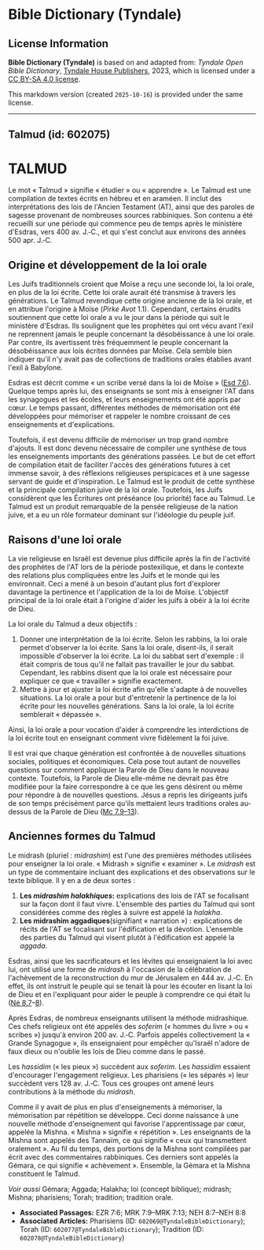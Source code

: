 # Bible Dictionary (Tyndale)

## License Information

**Bible Dictionary (Tyndale)** is based on and adapted from: _Tyndale Open Bible Dictionary_, [Tyndale House Publishers](https://tyndaleopenresources.com/), 2023, which is licensed under a [CC BY-SA 4.0 license](https://creativecommons.org/licenses/by-sa/4.0/legalcode.en).

This markdown version (created `2025-10-16`) is provided under the same license.



--------------------------------

## Talmud (id: 602075)

TALMUD
======

Le mot « Talmud » signifie « étudier » ou « apprendre ». Le Talmud est une compilation de textes écrits en hébreu et en araméen. Il inclut des interprétations des lois de l'Ancien Testament (AT), ainsi que des paroles de sagesse provenant de nombreuses sources rabbiniques. Son contenu a été recueilli sur une période qui commence peu de temps après le ministère d'Esdras, vers 400 av. J.‑C., et qui s'est conclut aux environs des années 500 apr. J.‑C.

Origine et développement de la loi orale
----------------------------------------

Les Juifs traditionnels croient que Moïse a reçu une seconde loi, la loi orale, en plus de la loi écrite. Cette loi orale aurait été transmise à travers les générations. Le Talmud revendique cette origine ancienne de la loi orale, et en attribue l'origine à Moïse (*Pirke Avot* 1\.1\). Cependant, certains érudits soutiennent que cette loi orale a vu le jour dans la période qui suit le ministère d'Esdras. Ils soulignent que les prophètes qui ont vécu avant l'exil ne reprennent jamais le peuple concernant la désobéissance à une loi orale. Par contre, ils avertissent très fréquemment le peuple concernant la désobéissance aux lois écrites données par Moïse. Cela semble bien indiquer qu'il n'y avait pas de collections de traditions orales établies avant l'exil à Babylone.

Esdras est décrit comme « un scribe versé dans la loi de Moïse » ([Esd 7\.6](https://ref.ly/Ezra7:6)). Quelque temps après lui, des enseignants se sont mis à enseigner l'AT dans les synagogues et les écoles, et leurs enseignements ont été appris par cœur. Le temps passant, différentes méthodes de mémorisation ont été développées pour mémoriser et rappeler le nombre croissant de ces enseignements et d'explications.

Toutefois, il est devenu difficile de mémoriser un trop grand nombre d'ajouts. Il est donc devenu nécessaire de compiler une synthèse de tous les enseignements importants des générations passées. Le but de cet effort de compilation était de faciliter l'accès des générations futures à cet immense savoir, à des réflexions religieuses perspicaces et à une sagesse servant de guide et d'inspiration. Le Talmud est le produit de cette synthèse et la principale compilation juive de la loi orale. Toutefois, les Juifs considèrent que les Écritures ont préséance (ou priorité) face au Talmud. Le Talmud est un produit remarquable de la pensée religieuse de la nation juive, et a eu un rôle formateur dominant sur l'idéologie du peuple juif.

Raisons d'une loi orale
-----------------------

La vie religieuse en Israël est devenue plus difficile après la fin de l'activité des prophètes de l'AT lors de la période postexilique, et dans le contexte des relations plus compliquées entre les Juifs et le monde qui les environnait. Ceci a mené à un besoin d'autant plus fort d'explorer davantage la pertinence et l'application de la loi de Moïse. L'objectif principal de la loi orale était à l'origine d'aider les juifs à obéir à la loi écrite de Dieu.

La loi orale du Talmud a deux objectifs :

1. Donner une interprétation de la loi écrite. Selon les rabbins, la loi orale permet d'observer la loi écrite. Sans la loi orale, disent\-ils, il serait impossible d'observer la loi écrite. La loi du sabbat sert d'exemple : il était compris de tous qu'il ne fallait pas travailler le jour du sabbat. Cependant, les rabbins disent que la loi orale est nécessaire pour expliquer ce que « travailler » signifie exactement.
2. Mettre à jour et ajuster la loi écrite afin qu'elle s'adapte à de nouvelles situations. La loi orale a pour but d'entretenir la pertinence de la loi écrite pour les nouvelles générations. Sans la loi orale, la loi écrite semblerait « dépassée ».

Ainsi, la loi orale a pour vocation d'aider à comprendre les interdictions de la loi écrite tout en enseignant comment vivre fidèlement la foi juive.

Il est vrai que chaque génération est confrontée à de nouvelles situations sociales, politiques et économiques. Cela pose tout autant de nouvelles questions sur comment appliquer la Parole de Dieu dans le nouveau contexte. Toutefois, la Parole de Dieu elle\-même ne devrait pas être modifiée pour la faire correspondre à ce que les gens désirent ou même pour répondre à de nouvelles questions. Jésus a repris les dirigeants juifs de son temps précisément parce qu'ils mettaient leurs traditions orales au\-dessus de la Parole de Dieu ([Mc 7\.9–13](https://ref.ly/Mark7:9-Mark7:13)).

Anciennes formes du Talmud
--------------------------

Le midrash (pluriel : *midrashim*) est l'une des premières méthodes utilisées pour enseigner la loi orale. « Midrash » signifie « examiner ». Le *midrash* est un type de commentaire incluant des explications et des observations sur le texte biblique. Il y en a de deux sortes :

1. **Les *midrashim halakhiques*:** explications des lois de l'AT se focalisant sur la façon dont il faut vivre. L'ensemble des parties du Talmud qui sont considérées comme des règles à suivre est appelé la *halakha*.
2. **Les midrashim aggadiques**(signifiant « narration ») : explications de récits de l'AT se focalisant sur l'édification et la dévotion. L'ensemble des parties du Talmud qui visent plutôt à l'édification est appelé la *aggada*.

Esdras, ainsi que les sacrificateurs et les lévites qui enseignaient la loi avec lui, ont utilisé une forme de *midrash* à l'occasion de la célébration de l'achèvement de la reconstruction du mur de Jérusalem en 444 av. J.‑C. En effet, ils ont instruit le peuple qui se tenait là pour les écouter en lisant la loi de Dieu et en l'expliquant pour aider le peuple à comprendre ce qui était lu ([Né 8\.7](https://ref.ly/Neh8:7-Neh8:8)–[8](https://ref.ly/Neh8:7-Neh8:8)).

Après Esdras, de nombreux enseignants utilisent la méthode midrashique. Ces chefs religieux ont été appelés des *soferim* (« hommes du livre » ou « scribes ») jusqu'à environ 200 av. J.‑C. Parfois appelés collectivement la « Grande Synagogue », ils enseignaient pour empêcher qu'Israël n'adore de faux dieux ou n'oublie les lois de Dieu comme dans le passé.

Les *hassidim* (« les pieux ») succèdent aux *soferim*. Les *hassidim* essaient d'encourager l'engagement religieux. Les pharisiens (« les séparés ») leur succèdent vers 128 av. J.‑C. Tous ces groupes ont amené leurs contributions à la méthode du *midrash*.

Comme il y avait de plus en plus d'enseignements à mémoriser, la mémorisation par répétition se développe. Ceci donne naissance à une nouvelle méthode d'enseignement qui favorise l'apprentissage par cœur, appelée la Mishna. « Mishna » signifie « répétition ». Les enseignants de la Mishna sont appelés des Tannaïm, ce qui signifie « ceux qui transmettent oralement ». Au fil du temps, des portions de la Mishna sont compilées par écrit avec des commentaires rabbiniques. Ces derniers sont appelés la Gémara, ce qui signifie « achèvement ». Ensemble, la Gémara et la Mishna constituent le Talmud.

*Voir aussi* Gémara; Aggada; Halakha; loi (concept biblique); midrash; Mishna; pharisiens; Torah; tradition; tradition orale.

* **Associated Passages:** EZR 7:6; MRK 7:9–MRK 7:13; NEH 8:7–NEH 8:8
* **Associated Articles:** Pharisiens (ID: `602069@TyndaleBibleDictionary`); Torah (ID: `602077@TyndaleBibleDictionary`); Tradition (ID: `602078@TyndaleBibleDictionary`)

